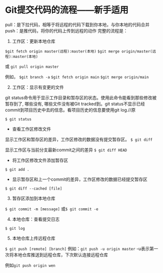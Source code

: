 # Git提交代码的流程——新手适用

pull：是下拉代码，相等于将远程的代码下载到你本地，与你本地的代码合并
push：是推代码，将你的代码上传到远程的动作
完整的流程是：

1. 工作区：更新本地仓库

`$git fetch origin master(远程):master(本地)` 
`$git merge origin/master(远程):master(本地)`

或
 `git pull origin master`

 例如，
 `$git branch -a`
`$git fetch origin main` 
`$git merge origin/main`

2. 工作区：显示有变更的文件

git status命令用于显示工作目录和暂存区的状态。使用此命令能看到那些修改被暂存到了, 哪些没有, 哪些文件没有被Git tracked到。git status不显示已经commit到项目历史中去的信息。看项目历史的信息要使用git log.//原

`$ git status`

* 查看工作区修改文件

显示工作区和暂存区的差异，工作区修改的数据没有提交暂存区。
`$ git diff`

显示工作区与当前分支最新commit之间的差异
`$ git diff HEAD`


* 将工作区修改文件添加暂存区

`$ git add .`

* 显示暂存区和上一个commit的差异，工作区修改的数据已经提交暂存区

`$ git diff --cached [file]`

3. 暂存区添加到本地仓库

`$ git commit -m [message]`
或`$ git commit -e`

4. 本地仓库：查看提交日志

`$ git log`

5. 本地仓库上传远程仓库

`$ git push [remote] [branch]`
例如：`git push -u origin master`
-u表示第一次将本地仓库推送到远程仓库，下次默认连接远程仓库

例如`git push origin wen`
